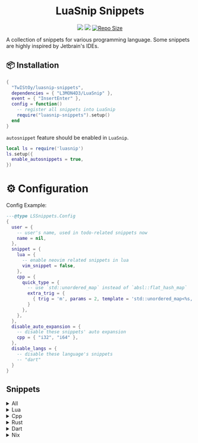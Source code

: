 <h1 align="center">LuaSnip Snippets</h1>

<p align="center">
    <a href="https://github.com/TwIStOy/luasnip-snippets/pulse">
      <img src="https://img.shields.io/github/last-commit/TwIStOy/luasnip-snippets?style=for-the-badge&logo=github&color=7dc4e4&logoColor=D9E0EE&labelColor=302D41"/></a>
    <a href="https://github.com/TwIStOy/luasnip-snippets/stargazers">
      <img src="https://img.shields.io/github/stars/TwIStOy/luasnip-snippets?style=for-the-badge&logo=apachespark&color=eed49f&logoColor=D9E0EE&labelColor=302D41"/></a>
    <a href="https://github.com/TwIStOy/luasnip-snippets">
      <img alt="Repo Size" src="https://img.shields.io/github/repo-size/TwIStOy/luasnip-snippets?color=%23DDB6F2&label=SIZE&logo=codesandbox&style=for-the-badge&logoColor=D9E0EE&labelColor=302D41" /></a>
</p>

A collection of snippets for various programming language. Some snippets are
highly inspired by Jetbrain's IDEs.

## 📦 Installation

```lua
{
  "TwIStOy/luasnip-snippets",
  dependencies = { "L3MON4D3/LuaSnip" },
  event = { "InsertEnter" },
  config = function()
    -- register all snippets into LuaSnip
    require("luasnip-snippets").setup()
  end
}
```

`autosnippet` feature should be enabled in `LuaSnip`.

```lua
local ls = require('luasnip')
ls.setup({
  enable_autosnippets = true,
})
```

# ⚙️ Configuration

Config Example:

```lua
---@type LSSnippets.Config
{
  user = {
    -- user's name, used in todo-related snippets now
    name = nil,
  },
  snippet = {
    lua = {
      -- enable neovim related snippets in lua
      vim_snippet = false,
    },
    cpp = {
      quick_type = {
        -- use `std::unordered_map` instead of `absl::flat_hash_map`
        extra_trig = {
          { trig = 'm', params = 2, template = 'std::unordered_map<%s, %s>' }
        }
      },
    },
  },
  disable_auto_expansion = {
    -- disable these snippets' auto expansion
    cpp = { "i32", "i64" },
  },
  disable_langs = {
    -- disable these language's snippets
    -- "dart"
  }
}
```

## Snippets

<details>
<summary>All</summary>

#### Normal Snippets

|  Trig   | Desc                               |
| :-----: | ---------------------------------- |
| `todo`  | Expand to linewise `TODO` comment  |
| `fixme` | Expand to linewise `FIXME` comment |
| `note`  | Expand to linewise `NOTE` comment  |

</details>

<details>
<summary>Lua</summary>

Snippets with `*` are available only when `vim_snippet` is enabled.

#### Normal Snippets

|  Trig   | Desc                                       | Context Required |
| :-----: | ------------------------------------------ | :--------------: |
|  `fn`   | Expands to function definition.            |        No        |
|  `req`  | Expands to `require(...)` statement.       |        No        |
| `ifn`\* | Expand to `vim.F.if_nil(...)` expresstion. |        No        |

#### Postfix Snippets

```scheme
[
  (function_call)
  (identifier)
  (expression_list)
  (dot_index_expression)
  (bracket_index_expression)
] @any_expr
[
  (dot_index_expression)
  (bracket_index_expression)
] @index_expr
```

|   Trig    | Desc (placehoder: `?`)                    | Expr before cursor |
| :-------: | ----------------------------------------- | :----------------: |
| `.ipairs` | Expands to `ipairs(?)` for-loop.          |     `any_expr`     |
| `.pairs`  | Expands to `pairs(?)` for-loop.           |     `any_expr`     |
| `.isnil`  | Expands to `if ? == nil then` statement.  |     `any_expr`     |
| `.tget`\* | Expands to `vim.tbl_get(...)` expression. |    `index_expr`    |

#### Auto-snippets

| Trig | Desc                                                   | Context Required | Could Disable AutoExpansion |
| :--: | ------------------------------------------------------ | :--------------: | :-------------------------: |
| `#i` | Expands to `require(...)` statement with type hinting. |        No        |             No              |

</details>

<details>
<summary>Cpp</summary>

#### Normal Snippets

|    Trig     | Desc                                                                                               | Context Required |
| :---------: | -------------------------------------------------------------------------------------------------- | :--------------: |
|    `fn`     | Expands to lambda function in argument list or function body, otherwise expand to normal function. |        No        |
|  `\|trans`  | Expands to ranges::views::transform pipe.                                                          |        No        |
| `\|filter`  | Expands to ranges::views::filter pipe.                                                             |        No        |
|    `cpo`    | Expands to customize point object.                                                                 |        No        |
| `ns%s(%S+)` | Expands to namespace block (including comments).                                                   |        No        |
|    `itf`    | Expands to a struct with default virtual destruction.                                              |        No        |
|    `pvf`    | Expands to a pure virtual function declaration.                                                    |        No        |

#### Auto-snippets

|   Trig   | Desc                                                      |       Context Required        | Could Disable AutoExpansion |
| :------: | --------------------------------------------------------- | :---------------------------: | :-------------------------: |
| `ctor!`  | Expands to default constructor.                           |           In Class            |             No              |
| `dtor!`  | Expands to default destructor.                            |           In Class            |             No              |
|  `cc!`   | Expands to default copy constructor.                      |           In Class            |             No              |
|  `mv!`   | Expands to default move constructor.                      |           In Class            |             No              |
|  `ncc!`  | Expands to delete copy constructor.                       |           In Class            |             No              |
|  `nmv!`  | Expands to delete move constructor.                       |           In Class            |             No              |
|  `ncm!`  | Expands to delete copy and move constructor.              |           In Class            |             No              |
|  `once`  | Expands to `pragma once` marker at the front of the file. | All lines before are comments |             Yes             |
|   `u8`   | Expands to `uint8_t`.                                     |              No               |             Yes             |
|  `u16`   | Expands to `uint16_t`.                                    |              No               |             Yes             |
|  `u32`   | Expands to `uint32_t`.                                    |              No               |             Yes             |
|  `u64`   | Expands to `uint64_t`.                                    |              No               |             Yes             |
|   `i8`   | Expands to `int8_t`.                                      |              No               |             Yes             |
|  `i16`   | Expands to `int16_t`.                                     |              No               |             Yes             |
|  `i32`   | Expands to `int32_t`.                                     |              No               |             Yes             |
|  `i64`   | Expands to `int64_t`.                                     |              No               |             Yes             |
| `t(%s)!` | Evaluates (QET) marker, and expand to typename.           |              No               |             No              |
|   `#"`   | Expands to include statement with quotes. `#include ""`.  |              No               |             Yes             |
|   `#<`   | Expands to include statement with `<>`. `#include <>`.    |              No               |             Yes             |

##### Quick Expand Type markers

| Marker | Expand Type           | Parameter |
| :----: | :-------------------- | :-------: |
|  `v`   | `std::vector`         |     1     |
|  `i`   | `int32_t`             |     0     |
|  `u`   | `uint32_t`            |     0     |
|  `s`   | `std::string`         |     0     |
|  `m`   | `absl::flat_hash_map` |     2     |
|  `t`   | `std::tuple`          |    `*`    |

Example:

```
tvi! -> std::vector<int32_t>
tmss! -> absl::flat_hash_map<std::string, std::string>
```

#### Postfix Snippets

```scheme
[
  (identifier)
  (field_identifier)
] @indent

[
  (call_expression)
  (identifier)
  (template_function)
  (subscript_expression)
  (field_expression)
  (user_defined_literal)
] @any_expr
```

|   Trig    | Desc (placehoder: `?`)                                               | Expr before cursor |
| :-------: | -------------------------------------------------------------------- | :----------------: |
|   `.be`   | Expands to begin and end exprs.                                      |     `any_expr`     |
|  `.cbe`   | Expands to cbegin and cend exprs.                                    |     `any_expr`     |
|   `.mv`   | Wraps with `std::move(?)`.                                           |     `any_expr`     |
|  `.fwd`   | Wraps with `std::forward<decltype(?)>(?)`.                           |     `any_expr`     |
|  `.val`   | Wraps with `std::declval<?>()`.                                      |     `any_expr`     |
|   `.dt`   | Wraps with `decltype(?)`.                                            |     `any_expr`     |
|   `.uu`   | Wraps with `(void)?`.                                                |     `any_expr`     |
|   `.ts`   | Switches indent's coding style between `CamelCase` and `snake_case`. |      `indent`      |
|   `.sc`   | Wraps with `static_cast<>(?)`.                                       |     `any_expr`     |
| `.single` | Wraps with `ranges::views::single(?)`.                               |     `any_expr`     |
| `.await`  | Expands to `co_await ?`.                                             |     `any_expr`     |
|   `.in`   | Expands to `if (...find)` statements.                                |     `any_expr`     |

</details>

<details>
<summary>Rust</summary>

#### Normal Snippets

| Trig | Desc                                                                                               | Context Required |
| :--: | -------------------------------------------------------------------------------------------------- | :--------------: |
| `fn` | Expands to lambda function in argument list or function body, otherwise expand to normal function. |        No        |
| `pc` | Expands to `pub(crate)`.                                                                           |        No        |
| `ps` | Expands to `pub(super)`.                                                                           |        No        |
| `ii` | Expands to `#[inline]`.                                                                            |        No        |
| `ia` | Expands to `#[inline(always)]`.                                                                    |        No        |

#### Postfix Snippets

```scheme
[
  (struct_expression)
  (call_expression)
  (identifier)
  (field_expression)
] @expr

[
  (struct_expression)
  (call_expression)
  (identifier)
  (field_expression)

  (generic_type)
  (scoped_type_identifier)
  (reference_type)
] @expr_or_type
```

|    Trig    | Desc (placehoder: `?`)                                      | Expr before cursor |
| :--------: | ----------------------------------------------------------- | :----------------: |
|   `.rc`    | Wraps with `Rc::new(?)` if expr, `Rc<?>` if type.           |   `expr_or_type`   |
|   `.arc`   | Wraps with `Arc::new(?)` if expr, `Arc<?>` if type.         |   `expr_or_type`   |
|   `.box`   | Wraps with `Box::new(?)` if expr, `Box<?>` if type.         |   `expr_or_type`   |
|   `.mu`    | Wraps with `Mutex::new(?)` if expr, `Mutex<?>` if type.     |   `expr_or_type`   |
|   `.rw`    | Wraps with `RwLock::new(?)` if expr, `RwLock<?>` if type.   |   `expr_or_type`   |
|  `.cell`   | Wraps with `Cell::new(?)` if expr, `Cell<?>` if type.       |   `expr_or_type`   |
| `.refcell` | Wraps with `RefCell::new(?)` if expr, `RefCell<?>` if type. |   `expr_or_type`   |
|   `.ref`   | Wraps with `&?`.                                            |   `expr_or_type`   |
|  `.refm`   | Wraps with `&mut ?`.                                        |   `expr_or_type`   |
|   `.ok`    | Wraps with `Ok(?)`.                                         |       `expr`       |
|   `.err`   | Wraps with `Err(?)`.                                        |       `expr`       |
|  `.some`   | Wraps with `Some(?)`.                                       |       `expr`       |
| `.println` | Wraps with `println!("{:?}", ?)`.                           |       `expr`       |
|  `.match`  | Wraps with `match ? {}`.                                    |       `expr`       |

</details>

<details>
<summary>Dart</summary>

#### Normal Snippets

| Trig  | Desc                                                                 | Context Required |
| :---: | -------------------------------------------------------------------- | :--------------: |
| `fn`  | Expands to function definition.                                      |        No        |
| `wfn` | Expands to function definition returns a widget.                     |        No        |
| `afn` | Expands to an async function definition.                             |        No        |
| `tfn` | Expands to a test function. `#[test]` or `#[tokio::test]` supported. |        No        |

#### Auto-snippets

|  Trig   | Desc                                      | Context Required |
| :-----: | ----------------------------------------- | :--------------: |
| `ctor!` | Expands to class constructor function.    |     In Class     |
|  `js!`  | Expands to json-related methods.          |     In Class     |
| `init!` | Expands to `initState` override function. |        No        |
| `dis!`  | Expands to `dispose` override function.   |        No        |
| `for!`  | Expands to for-loop.                      |        No        |
| `sfw!`  | Expands to `StatefulWidget` class.        |        No        |
| `slw!`  | Expands to `StatelessWidget` class.       |        No        |

</details>

<details>
<summary>Nix</summary>

#### Normal Snippets

|   Trig    | Desc                             | Context Required |
| :-------: | -------------------------------- | :--------------: |
| `@module` | Expands to a nix module declare. |        No        |

#### Postfix Snippets

```scheme
[
  (identifier)
] @identifier
[
((binding
  expression: (_) @expr
))
] @binding
```

|   Trig   | Desc (placehoder: `?`)                  | Expr before cursor |
| :------: | --------------------------------------- | :----------------: |
|  `.on`   | Expands to enable option statement.     |    `identifier`    |
| `.split` | Expands bindings to full attrset style. |     `binding`      |

</details>
